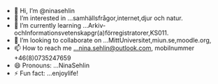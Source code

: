 - 👋 Hi, I’m @ninasehlin
- 👀 I’m interested in ...samhällsfrågor,internet,djur och natur.
- 🌱 I’m currently learning ...Arkiv-ochInformationsvetenskapgr(a)förregistratorer,KS011.
- 💞️ I’m looking to collaborate on ...MittUniversitet,miun.se,moodle.org,
- 📫 How to reach me ...nina.sehlin@outlook.com, mobilnummer +46(8)0735247659
- 😄 Pronouns: ...NinaSehlin
- ⚡ Fun fact: ...enjoylife!

<!---
ninasehlin/ninasehlin is a ✨ special ✨ repository because its `README.md` (this file) appears on your GitHub profile.
You can click the Preview link to take a look at your changes.
--->
